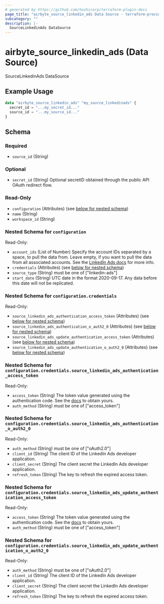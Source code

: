 ```yaml
---
# generated by https://github.com/hashicorp/terraform-plugin-docs
page_title: "airbyte_source_linkedin_ads Data Source - terraform-provider-airbyte"
subcategory: ""
description: |-
  SourceLinkedinAds DataSource
---
```


# airbyte_source_linkedin_ads (Data Source)

SourceLinkedinAds DataSource

## Example Usage

```terraform
data "airbyte_source_linkedin_ads" "my_source_linkedinads" {
  secret_id = "...my_secret_id..."
  source_id = "...my_source_id..."
}
```

<!-- schema generated by tfplugindocs -->
## Schema

### Required

- `source_id` (String)

### Optional

- `secret_id` (String) Optional secretID obtained through the public API OAuth redirect flow.

### Read-Only

- `configuration` (Attributes) (see [below for nested schema](#nestedatt--configuration))
- `name` (String)
- `workspace_id` (String)

<a id="nestedatt--configuration"></a>
### Nested Schema for `configuration`

Read-Only:

- `account_ids` (List of Number) Specify the account IDs separated by a space, to pull the data from. Leave empty, if you want to pull the data from all associated accounts. See the <a href="https://www.linkedin.com/help/linkedin/answer/a424270/find-linkedin-ads-account-details?lang=en">LinkedIn Ads docs</a> for more info.
- `credentials` (Attributes) (see [below for nested schema](#nestedatt--configuration--credentials))
- `source_type` (String) must be one of ["linkedin-ads"]
- `start_date` (String) UTC date in the format 2020-09-17. Any data before this date will not be replicated.

<a id="nestedatt--configuration--credentials"></a>
### Nested Schema for `configuration.credentials`

Read-Only:

- `source_linkedin_ads_authentication_access_token` (Attributes) (see [below for nested schema](#nestedatt--configuration--credentials--source_linkedin_ads_authentication_access_token))
- `source_linkedin_ads_authentication_o_auth2_0` (Attributes) (see [below for nested schema](#nestedatt--configuration--credentials--source_linkedin_ads_authentication_o_auth2_0))
- `source_linkedin_ads_update_authentication_access_token` (Attributes) (see [below for nested schema](#nestedatt--configuration--credentials--source_linkedin_ads_update_authentication_access_token))
- `source_linkedin_ads_update_authentication_o_auth2_0` (Attributes) (see [below for nested schema](#nestedatt--configuration--credentials--source_linkedin_ads_update_authentication_o_auth2_0))

<a id="nestedatt--configuration--credentials--source_linkedin_ads_authentication_access_token"></a>
### Nested Schema for `configuration.credentials.source_linkedin_ads_authentication_access_token`

Read-Only:

- `access_token` (String) The token value generated using the authentication code. See the <a href="https://docs.airbyte.com/integrations/sources/linkedin-ads#authentication">docs</a> to obtain yours.
- `auth_method` (String) must be one of ["access_token"]


<a id="nestedatt--configuration--credentials--source_linkedin_ads_authentication_o_auth2_0"></a>
### Nested Schema for `configuration.credentials.source_linkedin_ads_authentication_o_auth2_0`

Read-Only:

- `auth_method` (String) must be one of ["oAuth2.0"]
- `client_id` (String) The client ID of the LinkedIn Ads developer application.
- `client_secret` (String) The client secret the LinkedIn Ads developer application.
- `refresh_token` (String) The key to refresh the expired access token.


<a id="nestedatt--configuration--credentials--source_linkedin_ads_update_authentication_access_token"></a>
### Nested Schema for `configuration.credentials.source_linkedin_ads_update_authentication_access_token`

Read-Only:

- `access_token` (String) The token value generated using the authentication code. See the <a href="https://docs.airbyte.com/integrations/sources/linkedin-ads#authentication">docs</a> to obtain yours.
- `auth_method` (String) must be one of ["access_token"]


<a id="nestedatt--configuration--credentials--source_linkedin_ads_update_authentication_o_auth2_0"></a>
### Nested Schema for `configuration.credentials.source_linkedin_ads_update_authentication_o_auth2_0`

Read-Only:

- `auth_method` (String) must be one of ["oAuth2.0"]
- `client_id` (String) The client ID of the LinkedIn Ads developer application.
- `client_secret` (String) The client secret the LinkedIn Ads developer application.
- `refresh_token` (String) The key to refresh the expired access token.


